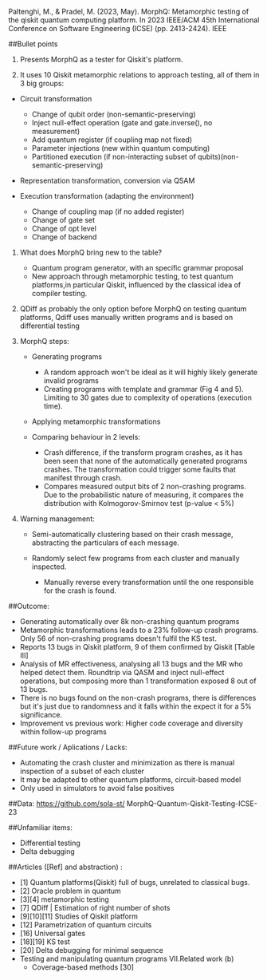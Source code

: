 Paltenghi, M., & Pradel, M. (2023, May). MorphQ: Metamorphic testing of the qiskit quantum computing platform. In 2023 IEEE/ACM 45th International Conference on Software Engineering (ICSE) (pp. 2413-2424). IEEE

##Bullet points
1. Presents MorphQ as a tester for Qiskit's platform.

1. It uses 10 Qiskit metamorphic relations to approach testing, all of them in 3 big groups:
  * Circuit transformation
    * Change of qubit order (non-semantic-preserving)
    * Inject null-effect operation (gate and gate.inverse(), no measurement)
    * Add quantum register (if coupling map not fixed)
    * Parameter injections (new within quantum computing)
    * Partitioned execution (if non-interacting subset of qubits)(non-semantic-preserving)

  * Representation transformation, conversion via QSAM

  * Execution transformation (adapting the environment)
    * Change of coupling map (if no added register)
    * Change of gate set
    * Change of opt level
    * Change of backend


1. What does MorphQ bring new to the table?
   * Quantum program generator, with an specific grammar proposal
   * New approach through metamorphic testing, to test quantum platforms,in particular Qiskit,  influenced by the classical idea of compiler testing.

1. QDiff as probably the only option before MorphQ on testing quantum platforms, Qdiff uses manually written programs and is based on differential testing

1. MorphQ steps:

   * Generating programs
     * A random approach won't be ideal as it will highly likely generate invalid programs
     * Creating programs  with template and grammar (Fig 4 and 5). Limiting to 30 gates due to complexity of operations (execution time).

   * Applying metamorphic transformations

   * Comparing behaviour in 2 levels:
     * Crash difference, if the transform program crashes, as it has been seen that none of the automatically generated programs crashes. The transformation could trigger some faults that manifest through crash.
     * Compares measured output bits of 2 non-crashing programs. Due to the probabilistic nature of measuring, it compares the distribution  with Kolmogorov-Smirnov test (p-value < 5%)

1. Warning management:
   * Semi-automatically clustering based on their crash message, abstracting the particulars of each message.

   * Randomly select few programs from each cluster and manually inspected.
     * Manually reverse every transformation until the one responsible for the crash is found.


##Outcome:
* Generating automatically over 8k non-crashing quantum programs
* Metamorphic transformations leads to a 23% follow-up crash programs. Only 56 of non-crashing programs doesn't fulfil the KS test. 
* Reports 13 bugs in Qiskit platform, 9 of them confirmed by Qiskit [Table III]
* Analysis of MR effectiveness, analysing all 13 bugs and the MR who helped detect them. Roundtrip via QASM and inject null-effect operations, but composing more than 1 transformation exposed 8 out of 13 bugs.
* There is no bugs found on the non-crash programs, there is differences but it's just due to randomness and it falls within the expect it for a 5% significance.
* Improvement vs previous work: Higher code coverage and diversity within follow-up programs


##Future work / Aplications / Lacks:
* Automating the crash cluster and minimization as there is manual inspection of a subset of each cluster
* It may be adapted to other quantum platforms, circuit-based model
* Only used in simulators to avoid false positives

##Data:
https://github.com/sola-st/ MorphQ-Quantum-Qiskit-Testing-ICSE-23

##Unfamiliar items:
* Differential testing
* Delta debugging


##Articles ([Ref] and abstraction) :

* [1] Quantum platforms(Qiskit) full of bugs, unrelated to classical bugs.
* [2] Oracle problem in quantum
* [3][4] metamorphic testing
* [7] QDiff | Estimation of right number of shots
* [9][10][11] Studies of Qiskit platform
* [12] Parametrization of quantum circuits
* [16] Universal gates
* [18][19] KS test
* [20] Delta debugging for minimal sequence
* Testing and manipulating quantum programs VII.Related work (b)
  * Coverage-based methods [30]





